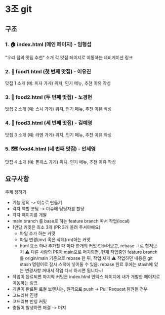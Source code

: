 # 3조 git
## 구조

### 1. :house: index.html (메인 페이지) - 임형섭
"우리 팀의 맛집 추천" 소개
각 맛집 페이지로 이동하는 네비게이션 링크
### 2. :pizza: food1.html (첫 번째 맛집) - 이유진
맛집 1 소개 (예: 피자 가게)
위치, 인기 메뉴, 추천 이유 작성
### 3. :sushi: food2.html (두 번째 맛집) - 노경현
맛집 2 소개 (예: 스시 가게)
위치, 인기 메뉴, 추천 이유 작성
### 4. :ramen: food3.html (세 번째 맛집) - 김예영
맛집 3 소개 (예: 라멘 가게)
위치, 인기 메뉴, 추천 이유 작성
### 5. :world_map: food4.html (네 번째 맛집) - 안세영
맛집 4 소개 (예: 돈까스 가게)
위치, 인기 메뉴, 추천 이유 작성

## 요구사항
주제 정하기
- 기능 정의 -> 이슈로 만들기
- 각자 역할 분담 -> 이슈에 담당자를 할당
- 각자 페이지를 개발
- main branch 를 base로 하는 feature branch 따서 작업(local)
- 1인당 커밋은 최소 3개 (PR 3개 올려 주셔야해요)
  - 파일 추가 하는 커밋
  - 파일 변경(mv) 혹은 삭제(rm)하는 커밋
  - html 요소 하나 추가할 때 마다 한개의 커밋 만들어보고, rebase -i 로 합쳐보기
:warning: 다른 사람의 PR이 main으로 머지되면, 현재 작업중인 feature branch를 origin/main 기준으로 rebase 한 뒤, 작업 재개
:warning: 작업하던 내용은 git stash 명령어로 잠시 스택에 넣어둘 수 있음. rebase 완료 후에는 stash에 있는 변경사항 꺼내서 작업 다시 하시면 됩니다~!
- 작업이 완료되면 마지막 커밋은 index.html 인덱스 페이지에 내가 개발한 페이지로 이동하는 링크
- 개발이 완료된 로컬 브랜치는, 원격으로 push -> Pull Request 팀원들 전부
- 코드리뷰 진행
- 코드리뷰 반영 커밋
- 충돌이 발생하면 해결 -> 머지
